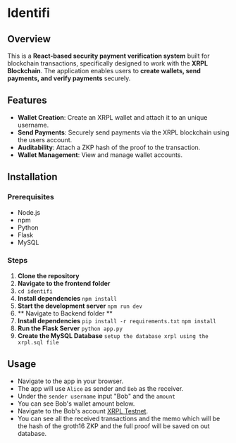 # Identifi

## Overview

This is a **React-based security payment verification system** built for blockchain transactions, specifically designed to work with the **XRPL Blockchain**. The application enables users to **create wallets, send payments, and verify payments** securely.

## Features

- **Wallet Creation**: Create an XRPL wallet and attach it to an unique username.
- **Send Payments**: Securely send payments via the XRPL blockchain using the users account.
- **Auditability**: Attach a ZKP hash of the proof to the transaction.
- **Wallet Management**: View and manage wallet accounts.

## Installation

### Prerequisites

- Node.js
- npm
- Python
- Flask
- MySQL

### Steps

1. **Clone the repository**
2. **Navigate to the frontend folder**
3. `cd identifi`
4. **Install dependencies**
   `npm install`
5. **Start the development server**
   `npm run dev`
6. ** Navigate to Backend folder **
7. **Install dependencies**
   `pip install -r requirements.txt`
   `npm install`
8. **Run the Flask Server**
   `python app.py`
9. **Create the MySQL Database**
   `setup the database xrpl using the xrpl.sql file`

## Usage

- Navigate to the app in your browser.
- The app will use `Alice` as sender and `Bob` as the receiver.
- Under the `sender username` input "Bob" and the `amount`
- You can see Bob's wallet amount below.
- Navigate to the Bob's account [XRPL Testnet](https://testnet.xrpl.org/accounts/rhk3aZwhntWoNBJa4BkBkm7wkzRQ74WAeZ).
- You can see all the received transactions and the memo which will be the hash of the groth16 ZKP and the full proof will be saved on out database.
